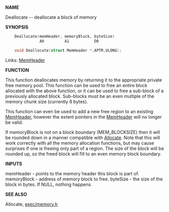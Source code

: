 
**NAME**

Deallocate -- deallocate a block of memory

**SYNOPSIS**

```c
    Deallocate(memHeader, memoryBlock, byteSize)
               A0         A1           D0

    void Deallocate(struct MemHeader *,APTR,ULONG);

```
Links: [MemHeader](_OOXY) 

**FUNCTION**

This function deallocates memory by returning it to the appropriate
private free memory pool.  This function can be used to free an
entire block allocated with the above function, or it can be used
to free a sub-block of a previously allocated block.  Sub-blocks
must be an even multiple of the memory chunk size (currently 8
bytes).

This function can even be used to add a new free region to an
existing [MemHeader](_OOXY), however the extent pointers in the [MemHeader](_OOXY)
will no longer be valid.

If memoryBlock is not on a block boundary (MEM_BLOCKSIZE) then it
will be rounded down in a manner compatible with [Allocate](Allocate).  Note
that this will work correctly with all the memory allocation
functions, but may cause surprises if one is freeing only part of a
region.  The size of the block will be rounded up, so the freed
block will fill to an even memory block boundary.

**INPUTS**

memHeader - points to the memory header this block is part of.
memoryBlock - address of memory block to free.
byteSize - the size of the block in bytes. If NULL, nothing
happens.

**SEE ALSO**

Allocate, [exec/memory.h](_OOXY)
